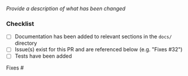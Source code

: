 <!-- Thank you for contributing!
     
     Read more about how you can contribute in our contribution guide:
     https://github.com/augerai/a2ml/blob/master/CONTRIBUTING.md
-->

_Provide a description of what has been changed_

### Checklist

- [ ] Documentation has been added to relevant sections in the `docs/` directory
- [ ] Issue(s) exist for this PR and are referenced below (e.g. "Fixes #32")
- [ ] Tests have been added

Fixes #

